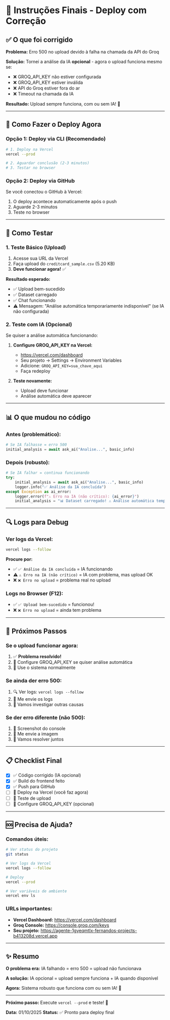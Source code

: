 # 🚀 Instruções Finais - Deploy com Correção

## ✅ O que foi corrigido

**Problema:** Erro 500 no upload devido à falha na chamada da API do Groq

**Solução:** Tornei a análise da IA **opcional** - agora o upload funciona mesmo se:
- ❌ GROQ_API_KEY não estiver configurada
- ❌ GROQ_API_KEY estiver inválida
- ❌ API do Groq estiver fora do ar
- ❌ Timeout na chamada da IA

**Resultado:** Upload sempre funciona, com ou sem IA! 🎉

---

## 🚀 Como Fazer o Deploy Agora

### **Opção 1: Deploy via CLI (Recomendado)**

```bash
# 1. Deploy na Vercel
vercel --prod

# 2. Aguardar conclusão (2-3 minutos)
# 3. Testar no browser
```

### **Opção 2: Deploy via GitHub**

Se você conectou o GitHub à Vercel:
1. O deploy acontece automaticamente após o push
2. Aguarde 2-3 minutos
3. Teste no browser

---

## 🧪 Como Testar

### **1. Teste Básico (Upload)**
1. Acesse sua URL da Vercel
2. Faça upload do `creditcard_sample.csv` (5.20 KB)
3. **Deve funcionar agora!** ✅

**Resultado esperado:**
- ✅ Upload bem-sucedido
- ✅ Dataset carregado
- ✅ Chat funcionando
- ⚠️ Mensagem: "Análise automática temporariamente indisponível" (se IA não configurada)

### **2. Teste com IA (Opcional)**
Se quiser a análise automática funcionando:

1. **Configure GROQ_API_KEY na Vercel:**
   - https://vercel.com/dashboard
   - Seu projeto → Settings → Environment Variables
   - Adicione: `GROQ_API_KEY=sua_chave_aqui`
   - Faça redeploy

2. **Teste novamente:**
   - Upload deve funcionar
   - Análise automática deve aparecer

---

## 📊 O que mudou no código

### **Antes (problemático):**
```python
# Se IA falhasse = erro 500
initial_analysis = await ask_ai("Analise...", basic_info)
```

### **Depois (robusto):**
```python
# Se IA falhar = continua funcionando
try:
    initial_analysis = await ask_ai("Analise...", basic_info)
    logger.info("✅ Análise da IA concluída")
except Exception as ai_error:
    logger.error(f"⚠️ Erro na IA (não crítico): {ai_error}")
    initial_analysis = "📊 Dataset carregado! ⚠️ Análise automática temporariamente indisponível."
```

---

## 🔍 Logs para Debug

### **Ver logs da Vercel:**
```bash
vercel logs --follow
```

**Procure por:**
- ✅ `✅ Análise da IA concluída` = IA funcionando
- ⚠️ `⚠️ Erro na IA (não crítico)` = IA com problema, mas upload OK
- ❌ `❌ Erro no upload` = problema real no upload

### **Logs no Browser (F12):**
- ✅ `✅ Upload bem-sucedido` = funcionou!
- ❌ `❌ Erro no upload` = ainda tem problema

---

## 🎯 Próximos Passos

### **Se o upload funcionar agora:**
1. ✅ **Problema resolvido!**
2. 🔄 Configure GROQ_API_KEY se quiser análise automática
3. 🚀 Use o sistema normalmente

### **Se ainda der erro 500:**
1. 🔍 Ver logs: `vercel logs --follow`
2. 📧 Me envie os logs
3. 🔧 Vamos investigar outras causas

### **Se der erro diferente (não 500):**
1. 📸 Screenshot do console
2. 📧 Me envie a imagem
3. 🔧 Vamos resolver juntos

---

## 📋 Checklist Final

- [x] ✅ Código corrigido (IA opcional)
- [x] ✅ Build do frontend feito
- [x] ✅ Push para GitHub
- [ ] 🔄 Deploy na Vercel (você faz agora)
- [ ] 🧪 Teste de upload
- [ ] 🔧 Configure GROQ_API_KEY (opcional)

---

## 🆘 Precisa de Ajuda?

### **Comandos úteis:**
```bash
# Ver status do projeto
git status

# Ver logs da Vercel
vercel logs --follow

# Deploy
vercel --prod

# Ver variáveis de ambiente
vercel env ls
```

### **URLs importantes:**
- **Vercel Dashboard:** https://vercel.com/dashboard
- **Groq Console:** https://console.groq.com/keys
- **Seu projeto:** https://agente-1gyeqmtlx-fernandos-projects-b413208d.vercel.app

---

## ✨ Resumo

**O problema era:** IA falhando = erro 500 = upload não funcionava

**A solução:** IA opcional = upload sempre funciona + IA quando disponível

**Agora:** Sistema robusto que funciona com ou sem IA! 🎉

---

**Próximo passo:** Execute `vercel --prod` e teste! 🚀

**Data:** 01/10/2025
**Status:** ✅ Pronto para deploy final


